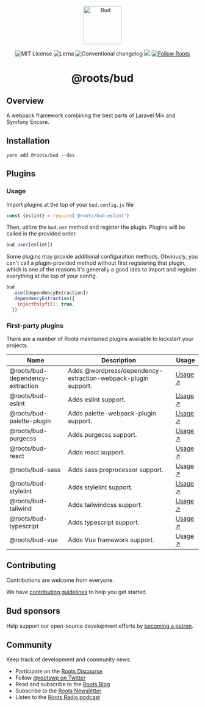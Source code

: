<p align="center">
  <img alt="Bud" src="https://cdn.roots.io/app/uploads/logo-bud.svg" height="100">
</p>

<p align="center">
  <img alt="MIT License" src="https://img.shields.io/github/license/roots/bud?color=%23525ddc&style=flat-square">
  <img alt="Lerna" src="https://img.shields.io/badge/maintained%20with-lerna-535DDD.svg">
  <img alt="Conventional changelog" src="https://img.shields.io/badge/changelog-conventional-535DDD.svg" />
  <img src="https://api.codeclimate.com/v1/badges/4153714e5382c885560e/maintainability" />
  <a href="https://twitter.com/rootswp">
    <img alt="Follow Roots" src="https://img.shields.io/twitter/follow/rootswp.svg?style=flat-square&color=535DDD" />
  </a>
</p>

<h1 align="center">
  <strong>@roots/bud</strong>
</h1>

## Overview

A webpack framework combining the best parts of Laravel Mix and Symfony Encore.

## Installation

`yarn add @roots/bud --dev`

## Plugins

### Usage

Import plugins at the top of your `bud.config.js` file

```js
const {eslint} = require('@roots/bud-eslint')
```

Then, utilize the `bud.use` method and register the plugin. Plugins will be called in the provided order.

```js
bud.use([eslint])
```

Some plugins may provide additional configuration methods. Obviously, you can't call a plugin-provided method without first registering that plugin, which is one of the reasons it's  generally a good idea to import and register everything at the top of your config.

```js
bud
  .use([dependencyExtraction])
  .dependencyExtraction({
    injectPolyfill: true,
  })
```

### First-party plugins

There are a number of Roots maintained plugins available to kickstart your projects.

| Name | Description | Usage |
|------|-------------|-------|
| @roots/bud-dependency-extraction | Adds @wordpress/dependency-extraction-webpack-plugin support. | [Usage ↗](https://github.com/roots/bud-support/blob/%40roots/bud/packages/bud-dependency-extraction/README.md)
| @roots/bud-eslint | Adds eslint support. | [Usage ↗](https://github.com/roots/bud-support/blob/%40roots/bud/packages/bud-eslint/README.md) |
| @roots/bud-palette-plugin | Adds palette-webpack-plugin support. | [Usage ↗](https://github.com/roots/bud-support/blob/%40roots/bud/packages/bud-palette-plugin/README.md) |
| @roots/bud-purgecss | Adds purgecss support. | [Usage ↗](https://github.com/roots/bud-support/blob/%40roots/bud/packages/bud-purgecss/README.md) |
| @roots/bud-react | Adds react support. | [Usage ↗](https://github.com/roots/bud-support/blob/%40roots/bud/packages/bud-react/README.md) |
| @roots/bud-sass | Adds sass preprocessor support. | [Usage ↗](https://github.com/roots/bud-support/blob/%40roots/bud/packages/bud-sass/README.md) |
| @roots/bud-stylelint | Adds stylelint support. | [Usage ↗](https://github.com/roots/bud-support/blob/%40roots/bud/packages/bud-stylelint/README.md) |
| @roots/bud-tailwind | Adds tailwindcss support. | [Usage ↗](https://github.com/roots/bud-support/blob/%40roots/bud/packages/bud-tailwindcss/README.md) |
| @roots/bud-typescript | Adds typescript support. | [Usage ↗](https://github.com/roots/bud-support/blob/%40roots/bud/packages/bud-typescript/README.md) |
| @roots/bud-vue | Adds Vue framework support. | [Usage ↗](https://github.com/roots/bud-support/blob/%40roots/bud/packages/bud-vue/README.md) |

## Contributing

Contributions are welcome from everyone.

We have [contributing guidelines](https://github.com/roots/guidelines/blob/master/CONTRIBUTING.md) to help you get started.

## Bud sponsors

Help support our open-source development efforts by [becoming a patron](https://www.patreon.com/rootsdev).

## Community

Keep track of development and community news.

- Participate on the [Roots Discourse](https://discourse.roots.io/)
- Follow [@rootswp on Twitter](https://twitter.com/rootswp)
- Read and subscribe to the [Roots Blog](https://roots.io/blog/)
- Subscribe to the [Roots Newsletter](https://roots.io/subscribe/)
- Listen to the [Roots Radio podcast](https://roots.io/podcast/)
